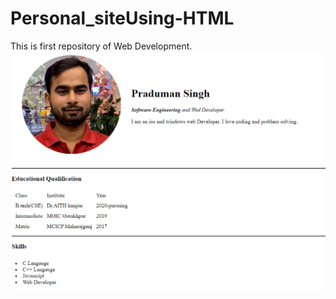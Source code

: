 # Personal_siteUsing-HTML
This is first repository of  Web Development.
![landing view](https://raw.githubusercontent.com/praduman7081/Resume/main/Resume_view.png)

